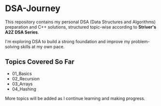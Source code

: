 # DSA-Journey

This repository contains my personal DSA (Data Structures and Algorithms) preparation and C++ solutions, structured topic-wise according to **Striver's A2Z DSA Series**.

I'm exploring DSA to build a strong foundation and improve my problem-solving skills at my own pace.

## Topics Covered So Far

- 01_Basics
- 02_Recursion
- 03_Arrays
- 04_Hashing

More topics will be added as I continue learning and making progress.
